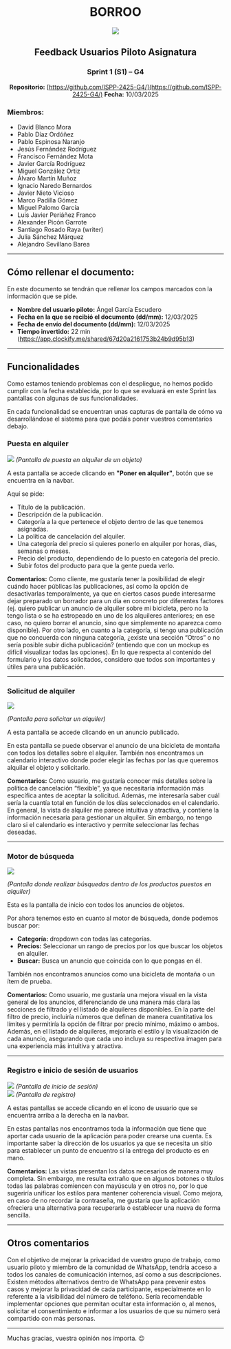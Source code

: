 <div align="center">

# BORROO

![](../../imagenes/borrooLogo.png)

##  Feedback Usuarios Piloto Asignatura  

### Sprint 1 (S1) – G4
**Repositorio:** [https://github.com/ISPP-2425-G4/](https://github.com/ISPP-2425-G4/)
**Fecha:** 10/03/2025


</div>

### Miembros:
- David Blanco Mora
- Pablo Díaz Ordóñez
- Pablo Espinosa Naranjo
- Jesús Fernández Rodríguez
- Francisco Fernández Mota
- Javier García Rodríguez
- Miguel González Ortiz
- Álvaro Martín Muñoz
- Ignacio Naredo Bernardos
- Javier Nieto Vicioso
- Marco Padilla Gómez
- Miguel Palomo García
- Luis Javier Periáñez Franco
- Alexander Picón Garrote
- Santiago Rosado Raya (writer)
- Julia Sánchez Márquez
- Alejandro Sevillano Barea



---

## **Cómo rellenar el documento:**
En este documento se tendrán que rellenar los campos marcados con la información que se pide.

- **Nombre del usuario piloto:** Ángel García Escudero 
- **Fecha en la que se recibió el documento (dd/mm):** 12/03/2025
- **Fecha de envío del documento (dd/mm):** 12/03/2025
- **Tiempo invertido:** 22 min (https://app.clockify.me/shared/67d20a2161753b24b9d95b13)

---

## **Funcionalidades**
Como estamos teniendo problemas con el despliegue, no hemos podido cumplir con la fecha establecida, por lo que se evaluará en este Sprint las pantallas con algunas de sus funcionalidades.

En cada funcionalidad se encuentran unas capturas de pantalla de cómo va desarrollándose el sistema para que podáis poner vuestros comentarios debajo.

### **Puesta en alquiler**
![](Pantallas/pantalla_publicacion.jpg)
_(Pantalla de puesta en alquiler de un objeto)_

A esta pantalla se accede clicando en **"Poner en alquiler"**, botón que se encuentra en la navbar.

Aquí se pide:
- Título de la publicación.
- Descripción de la publicación.
- Categoría a la que pertenece el objeto dentro de las que tenemos asignadas.
- La política de cancelación del alquiler.
- Una categoría del precio si quieres ponerlo en alquiler por horas, días, semanas o meses.
- Precio del producto, dependiendo de lo puesto en categoría del precio.
- Subir fotos del producto para que la gente pueda verlo.

**Comentarios:**
Como cliente, me gustaría tener la posibilidad de elegir cuándo hacer públicas las publicaciones, así como la opción de desactivarlas temporalmente, ya que en ciertos casos puede interesarme dejar preparado un borrador para un día en concreto por diferentes factores (ej. quiero publicar un anuncio de alquiler sobre mi bicicleta, pero no la tengo lista o se ha estropeado en uno de los alquileres anteriores; en ese caso, no quiero borrar el anuncio, sino que simplemente no aparezca como disponible). Por otro lado, en cuanto a la categoría, si tengo una publicación que no concuerda con ninguna categoría, ¿existe una sección “Otros” o no sería posible subir dicha publicación? (entiendo que con un mockup es difícil visualizar todas las opciones). En lo que respecta al contenido del formulario y los datos solicitados, considero que todos son importantes y útiles para una publicación.

---

### **Solicitud de alquiler**
![](Pantallas/pantalla_anuncio.jpg)

_(Pantalla para solicitar un alquiler)_

A esta pantalla se accede clicando en un anuncio publicado.

En esta pantalla se puede observar el anuncio de una bicicleta de montaña con todos los detalles sobre el alquiler. También nos encontramos un calendario interactivo donde poder elegir las fechas por las que queremos alquilar el objeto y solicitarlo.

**Comentarios:**
Como usuario, me gustaría conocer más detalles sobre la política de cancelación “flexible”, ya que necesitaría información más específica antes de aceptar la solicitud. Además, me interesaría saber cuál sería la cuantía total en función de los días seleccionados en el calendario. En general, la vista de alquiler me parece intuitiva y atractiva, y contiene la información necesaria para gestionar un alquiler. Sin embargo, no tengo claro si el calendario es interactivo y permite seleccionar las fechas deseadas.

---

### **Motor de búsqueda**
![](Pantallas/pantalla_home.jpg)

_(Pantalla donde realizar búsquedas dentro de los productos puestos en alquiler)_

Esta es la pantalla de inicio con todos los anuncios de objetos.

Por ahora tenemos esto en cuanto al motor de búsqueda, donde podemos buscar por:
- **Categoría:** dropdown con todas las categorías.
- **Precios:** Seleccionar un rango de precios por los que buscar los objetos en alquiler.
- **Buscar:** Busca un anuncio que coincida con lo que pongas en él.

También nos encontramos anuncios como una bicicleta de montaña o un ítem de prueba.

**Comentarios:**
Como usuario, me gustaría una mejora visual en la vista general de los anuncios, diferenciando de una manera más clara las secciones de filtrado y el listado de alquileres disponibles. En la parte del filtro de precio, incluiría números que definan de manera cuantitativa los límites y permitiría la opción de filtrar por precio mínimo, máximo o ambos. Además, en el listado de alquileres, mejoraría el estilo y la visualización de cada anuncio, asegurando que cada uno incluya su respectiva imagen para una experiencia más intuitiva y atractiva.

---

### **Registro e inicio de sesión de usuarios**
![](Pantallas/pantalla_inicio.jpg)
_(Pantalla de inicio de sesión)_  
![](Pantallas/pantalla_registro.jpg)
_(Pantalla de registro)_

A estas pantallas se accede clicando en el icono de usuario que se encuentra arriba a la derecha en la navbar.

En estas pantallas nos encontramos toda la información que tiene que aportar cada usuario de la aplicación para poder crearse una cuenta. Es importante saber la dirección de los usuarios ya que se necesita un sitio para establecer un punto de encuentro si la entrega del producto es en mano.

**Comentarios:**
Las vistas presentan los datos necesarios de manera muy completa. Sin embargo, me resulta extraño que en algunos botones o títulos todas las palabras comiencen con mayúscula y en otros no, por lo que sugeriría unificar los estilos para mantener coherencia visual. Como mejora, en caso de no recordar la contraseña, me gustaría que la aplicación ofreciera una alternativa para recuperarla o establecer una nueva de forma sencilla.

---

## **Otros comentarios**
Con el objetivo de mejorar la privacidad de vuestro grupo de trabajo, como usuario piloto y miembro de la comunidad de WhatsApp, tendría acceso a todos los canales de comunicación internos, así como a sus descripciones. Existen métodos alternativos dentro de WhatsApp para prevenir estos casos y mejorar la privacidad de cada participante, especialmente en lo referente a la visibilidad del número de teléfono. Sería recomendable implementar opciones que permitan ocultar esta información o, al menos, solicitar el consentimiento e informar a los usuarios de que su número será compartido con más personas.

---

Muchas gracias, vuestra opinión nos importa. 😉